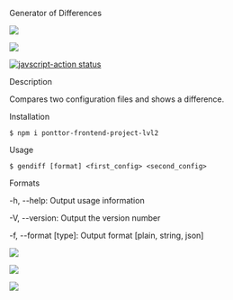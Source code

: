 Generator of Differences

<a href="https://codeclimate.com/github/ponttor/frontend-project-lvl2/maintainability"><img src="https://api.codeclimate.com/v1/badges/bc5642f0ba486a4f8551/maintainability" /></a>

<a href="https://codeclimate.com/github/ponttor/frontend-project-lvl2/test_coverage"><img src="https://api.codeclimate.com/v1/badges/bc5642f0ba486a4f8551/test_coverage" /></a>

<a href="https://github.com/ponttor/frontend-project-lvl2/actions"><img alt="javscript-action status" src="https://github.com/ponttor/frontend-project-lvl2/workflows/Node%20CI/badge.svg"></a>


Description

Compares two configuration files and shows a difference.


Installation

```
$ npm i ponttor-frontend-project-lvl2
```


Usage

```
$ gendiff [format] <first_config> <second_config>
```


Formats

-h, --help:          Output usage information

-V, --version:       Output the version number

-f, --format [type]: Output format [plain, string, json]


<a href="https://asciinema.org/a/mlcFZ3O5FjUbF3lZnxLF6M3DB" target="_blank"><img src="https://asciinema.org/a/mlcFZ3O5FjUbF3lZnxLF6M3DB.svg" /></a>

<a href="https://asciinema.org/a/ViiCFOVnOePtpNuxIZPYGChoo" target="_blank"><img src="https://asciinema.org/a/ViiCFOVnOePtpNuxIZPYGChoo.svg" /></a>

<a href="https://asciinema.org/a/uluI9fLJMWYxZrRjW6ekcMxFD" target="_blank"><img src="https://asciinema.org/a/uluI9fLJMWYxZrRjW6ekcMxFD.svg" /></a>